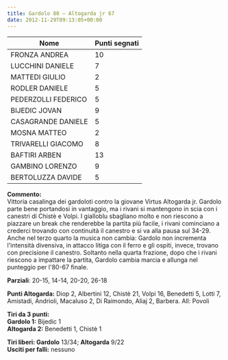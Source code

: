 ```yaml
---
title: Gardolo 80 – Altogarda jr 67
date: 2012-11-29T09:13:05+00:00
---
```

| **Nome** | **Punti segnati** |
| -------- | ----------------- |
| FRONZA ANDREA | 10 |
| LUCCHINI DANIELE | 7 |
| MATTEDI GIULIO | 2 |
| RODLER DANIELE | 5 |
| PEDERZOLLI FEDERICO | 5 |
| BIJEDIC JOVAN | 9 |
| CASAGRANDE DANIELE | 5 |
| MOSNA MATTEO | 2 |
| TRIVARELLI GIACOMO | 8 |
| BAFTIRI ARBEN | 13 |
| GAMBINO LORENZO | 9 |
| BERTOLUZZA DAVIDE | 5 |

**Commento:**  
Vittoria casalinga dei gardoloti contro la giovane Virtus Altogarda jr. Gardolo parte bene portandosi in vantaggio, ma i rivani si mantengono in scia con i canestri di Chistè e Volpi. I gialloblu sbagliano molto e non riescono a piazzare un break che renderebbe la partita più facile, i rivani cominciano a crederci trovando con continuità il canestro e si va alla pausa sul 34-29. Anche nel terzo quarto la musica non cambia: Gardolo non incrementa l'intensità divensiva, in attacco litiga con il ferro e gli ospiti, invece, trovano con precisione il canestro. Soltanto nella quarta frazione, dopo che i rivani riescono a impattare la partita, Gardolo cambia marcia e allunga nel punteggio per l'80-67 finale.

**Parziali**: 20-15, 14-14, 20-20, 26-18

**Punti Altogarda:** Diop 2, Albertini 12, Chistè 21, Volpi 16, Benedetti 5, Lotti 7, Amistadi, Andrioli, Macaluso 2, Di Raimondo, Aliaj 2, Barbera. All: Povoli

**Tiri da 3 punti:**  
**Gardolo 1:** Bijedic 1  
**Altogarda 2:** Benedetti 1, Chistè 1

**Tiri liberi: Gardolo** 13/34; **Altogarda** 9/22  
**Usciti per falli:** nessuno